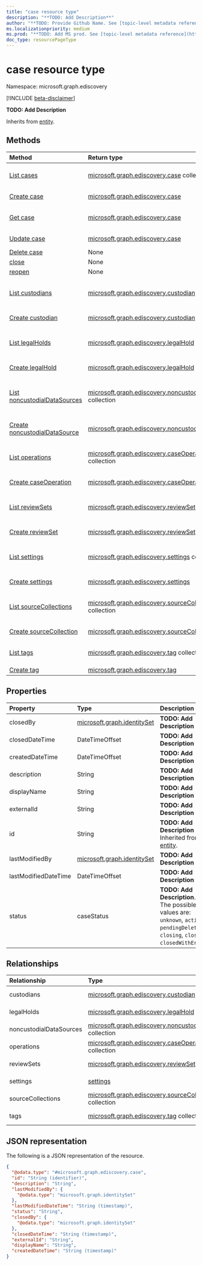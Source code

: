 ```yaml
---
title: "case resource type"
description: "**TODO: Add Description**"
author: "**TODO: Provide Github Name. See [topic-level metadata reference](https://msgo.azurewebsites.net/add/document/guidelines/metadata.html#topic-level-metadata)**"
ms.localizationpriority: medium
ms.prod: "**TODO: Add MS prod. See [topic-level metadata reference](https://msgo.azurewebsites.net/add/document/guidelines/metadata.html#topic-level-metadata)**"
doc_type: resourcePageType
---
```


# case resource type

Namespace: microsoft.graph.ediscovery

[!INCLUDE [beta-disclaimer](../../includes/beta-disclaimer.md)]

**TODO: Add Description**


Inherits from [entity](../resources/ediscovery-entity.md).

## Methods
|Method|Return type|Description|
|:---|:---|:---|
|[List cases](../api/ediscovery-case-list.md)|[microsoft.graph.ediscovery.case](../resources/ediscovery-case.md) collection|Get a list of the [case](../resources/ediscovery-case.md) objects and their properties.|
|[Create case](../api/ediscovery-case-create.md)|[microsoft.graph.ediscovery.case](../resources/ediscovery-case.md)|Create a new [case](../resources/ediscovery-case.md) object.|
|[Get case](../api/ediscovery-case-get.md)|[microsoft.graph.ediscovery.case](../resources/ediscovery-case.md)|Read the properties and relationships of a [case](../resources/ediscovery-case.md) object.|
|[Update case](../api/ediscovery-case-update.md)|[microsoft.graph.ediscovery.case](../resources/ediscovery-case.md)|Update the properties of a [case](../resources/ediscovery-case.md) object.|
|[Delete case](../api/ediscovery-case-delete.md)|None|Deletes a [case](../resources/ediscovery-case.md) object.|
|[close](../api/ediscovery-case-close.md)|None|**TODO: Add Description**|
|[reopen](../api/ediscovery-case-reopen.md)|None|**TODO: Add Description**|
|[List custodians](../api/ediscovery-case-list-custodians.md)|[microsoft.graph.ediscovery.custodian](../resources/ediscovery-custodian.md) collection|Get the custodian resources from the custodians navigation property.|
|[Create custodian](../api/ediscovery-case-post-custodians.md)|[microsoft.graph.ediscovery.custodian](../resources/ediscovery-custodian.md)|Create a new custodian object.|
|[List legalHolds](../api/ediscovery-case-list-legalholds.md)|[microsoft.graph.ediscovery.legalHold](../resources/ediscovery-legalhold.md) collection|Get the legalHold resources from the legalHolds navigation property.|
|[Create legalHold](../api/ediscovery-case-post-legalholds.md)|[microsoft.graph.ediscovery.legalHold](../resources/ediscovery-legalhold.md)|Create a new legalHold object.|
|[List noncustodialDataSources](../api/ediscovery-case-list-noncustodialdatasources.md)|[microsoft.graph.ediscovery.noncustodialDataSource](../resources/ediscovery-noncustodialdatasource.md) collection|Get the noncustodialDataSource resources from the noncustodialDataSources navigation property.|
|[Create noncustodialDataSource](../api/ediscovery-case-post-noncustodialdatasources.md)|[microsoft.graph.ediscovery.noncustodialDataSource](../resources/ediscovery-noncustodialdatasource.md)|Create a new noncustodialDataSource object.|
|[List operations](../api/ediscovery-case-list-operations.md)|[microsoft.graph.ediscovery.caseOperation](../resources/ediscovery-caseoperation.md) collection|Get the caseOperation resources from the operations navigation property.|
|[Create caseOperation](../api/ediscovery-case-post-operations.md)|[microsoft.graph.ediscovery.caseOperation](../resources/ediscovery-caseoperation.md)|Create a new caseOperation object.|
|[List reviewSets](../api/ediscovery-case-list-reviewsets.md)|[microsoft.graph.ediscovery.reviewSet](../resources/ediscovery-reviewset.md) collection|Get the reviewSet resources from the reviewSets navigation property.|
|[Create reviewSet](../api/ediscovery-case-post-reviewsets.md)|[microsoft.graph.ediscovery.reviewSet](../resources/ediscovery-reviewset.md)|Create a new reviewSet object.|
|[List settings](../api/ediscovery-case-list-settings.md)|[microsoft.graph.ediscovery.settings](../resources/ediscovery-settings.md) collection|Get the settings resources from the settings navigation property.|
|[Create settings](../api/ediscovery-case-post-settings.md)|[microsoft.graph.ediscovery.settings](../resources/ediscovery-settings.md)|Create a new settings object.|
|[List sourceCollections](../api/ediscovery-case-list-sourcecollections.md)|[microsoft.graph.ediscovery.sourceCollection](../resources/ediscovery-sourcecollection.md) collection|Get the sourceCollection resources from the sourceCollections navigation property.|
|[Create sourceCollection](../api/ediscovery-case-post-sourcecollections.md)|[microsoft.graph.ediscovery.sourceCollection](../resources/ediscovery-sourcecollection.md)|Create a new sourceCollection object.|
|[List tags](../api/ediscovery-case-list-tags.md)|[microsoft.graph.ediscovery.tag](../resources/ediscovery-tag.md) collection|Get the tag resources from the tags navigation property.|
|[Create tag](../api/ediscovery-case-post-tags.md)|[microsoft.graph.ediscovery.tag](../resources/ediscovery-tag.md)|Create a new tag object.|

## Properties
|Property|Type|Description|
|:---|:---|:---|
|closedBy|[microsoft.graph.identitySet](../resources/ediscovery-identityset.md)|**TODO: Add Description**|
|closedDateTime|DateTimeOffset|**TODO: Add Description**|
|createdDateTime|DateTimeOffset|**TODO: Add Description**|
|description|String|**TODO: Add Description**|
|displayName|String|**TODO: Add Description**|
|externalId|String|**TODO: Add Description**|
|id|String|**TODO: Add Description** Inherited from [entity](../resources/ediscovery-entity.md).|
|lastModifiedBy|[microsoft.graph.identitySet](../resources/ediscovery-identityset.md)|**TODO: Add Description**|
|lastModifiedDateTime|DateTimeOffset|**TODO: Add Description**|
|status|caseStatus|**TODO: Add Description**. The possible values are: `unknown`, `active`, `pendingDelete`, `closing`, `closed`, `closedWithError`.|

## Relationships
|Relationship|Type|Description|
|:---|:---|:---|
|custodians|[microsoft.graph.ediscovery.custodian](../resources/ediscovery-custodian.md) collection|**TODO: Add Description**|
|legalHolds|[microsoft.graph.ediscovery.legalHold](../resources/ediscovery-legalhold.md) collection|**TODO: Add Description**|
|noncustodialDataSources|[microsoft.graph.ediscovery.noncustodialDataSource](../resources/ediscovery-noncustodialdatasource.md) collection|**TODO: Add Description**|
|operations|[microsoft.graph.ediscovery.caseOperation](../resources/ediscovery-caseoperation.md) collection|**TODO: Add Description**|
|reviewSets|[microsoft.graph.ediscovery.reviewSet](../resources/ediscovery-reviewset.md) collection|**TODO: Add Description**|
|settings|[settings](../resources/ediscovery-settings.md)|**TODO: Add Description**|
|sourceCollections|[microsoft.graph.ediscovery.sourceCollection](../resources/ediscovery-sourcecollection.md) collection|**TODO: Add Description**|
|tags|[microsoft.graph.ediscovery.tag](../resources/ediscovery-tag.md) collection|**TODO: Add Description**|

## JSON representation
The following is a JSON representation of the resource.
<!-- {
  "blockType": "resource",
  "keyProperty": "id",
  "@odata.type": "microsoft.graph.ediscovery.case",
  "baseType": "microsoft.graph.entity",
  "openType": false
}
-->
``` json
{
  "@odata.type": "#microsoft.graph.ediscovery.case",
  "id": "String (identifier)",
  "description": "String",
  "lastModifiedBy": {
    "@odata.type": "microsoft.graph.identitySet"
  },
  "lastModifiedDateTime": "String (timestamp)",
  "status": "String",
  "closedBy": {
    "@odata.type": "microsoft.graph.identitySet"
  },
  "closedDateTime": "String (timestamp)",
  "externalId": "String",
  "displayName": "String",
  "createdDateTime": "String (timestamp)"
}
```

